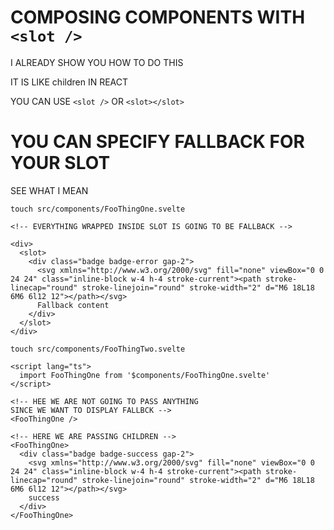 # COMPOSING COMPONENTS WITH `<slot />`

I ALREADY SHOW YOU HOW TO DO THIS

IT IS LIKE children IN REACT

YOU CAN USE `<slot />` OR `<slot></slot>`

# YOU CAN SPECIFY FALLBACK FOR YOUR SLOT

SEE WHAT I MEAN

```
touch src/components/FooThingOne.svelte
```

```svelte
<!-- EVERYTHING WRAPPED INSIDE SLOT IS GOING TO BE FALLBACK -->

<div>
  <slot>
    <div class="badge badge-error gap-2">
      <svg xmlns="http://www.w3.org/2000/svg" fill="none" viewBox="0 0 24 24" class="inline-block w-4 h-4 stroke-current"><path stroke-linecap="round" stroke-linejoin="round" stroke-width="2" d="M6 18L18 6M6 6l12 12"></path></svg>
      Fallback content
    </div>
  </slot>
</div>
```

```
touch src/components/FooThingTwo.svelte
```

```svelte
<script lang="ts">
  import FooThingOne from '$components/FooThingOne.svelte'
</script>

<!-- HEE WE ARE NOT GOING TO PASS ANYTHING
SINCE WE WANT TO DISPLAY FALLBCK -->
<FooThingOne />

<!-- HERE WE ARE PASSING CHILDREN -->
<FooThingOne>
  <div class="badge badge-success gap-2">
    <svg xmlns="http://www.w3.org/2000/svg" fill="none" viewBox="0 0 24 24" class="inline-block w-4 h-4 stroke-current"><path stroke-linecap="round" stroke-linejoin="round" stroke-width="2" d="M6 18L18 6M6 6l12 12"></path></svg>
    success
  </div>
</FooThingOne>
```




